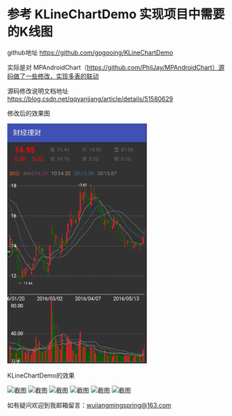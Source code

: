 # 参考 KLineChartDemo  实现项目中需要的K线图
github地址 https://github.com/gogooing/KLineChartDemo

实际是对 MPAndroidChart（https://github.com/PhilJay/MPAndroidChart）源码做了一些修改，实现多表的联动

源码修改说明文档地址  https://blog.csdn.net/qqyanjiang/article/details/51580629

修改后的效果图

![截图](https://github.com/Springwu1/MPAndroidChartModify/blob/master/Screenshot/screenshot7.gif)

KLineChartDemo的效果

![截图](https://github.com/Springwu1/MPAndroidChartModify/blob/master/Screenshot/screenshot1.gif)
![截图](https://github.com/Springwu1/MPAndroidChartModify/blob/master/Screenshot/screenshot2.gif)
![截图](https://github.com/Springwu1/MPAndroidChartModify/blob/master/Screenshot/screenshot3.gif)
![截图](https://github.com/Springwu1/MPAndroidChartModify/blob/master/Screenshot/screenshot4.gif)
![截图](https://github.com/Springwu1/MPAndroidChartModify/blob/master/Screenshot/screenshot5.gif)
![截图](https://github.com/Springwu1/MPAndroidChartModify/blob/master/Screenshot/screenshot6.gif)




如有疑问欢迎到我邮箱留言：wujiangmingspring@163.com

